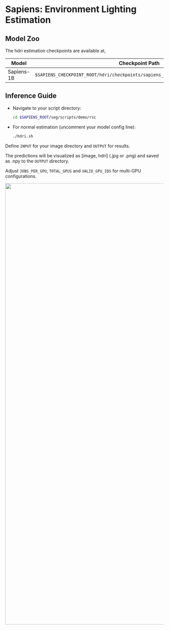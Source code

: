 # Sapiens: Environment Lighting Estimation

## Model Zoo
The hdri estimation checkpoints are available at,

| Model         | Checkpoint Path
|---------------|--------------------------------------------------------------------------------------------------
| Sapiens-1B  | `$SAPIENS_CHECKPOINT_ROOT/hdri/checkpoints/sapiens_1b/sapiens_1b_hdri_epoch_77.pth`

## Inference Guide

- Navigate to your script directory:
  ```bash
  cd $SAPIENS_ROOT/seg/scripts/demo/rsc
  ```
- For normal estimation (uncomment your model config line):
  ```bash
  ./hdri.sh
  ```

Define `INPUT` for your image directory and `OUTPUT` for results.

The predictions will be visualized as [image, hdri] (.jpg or .png) and saved as .npy to the `OUTPUT` directory.


Adjust `JOBS_PER_GPU`, `TOTAL_GPUS` and `VALID_GPU_IDS` for multi-GPU configurations.

<p align="center">
  <img src="../assets/hdri.gif" alt="Environment Lighting Prediction" width="1400" style="margin-right: 10px;"/>
</p>
